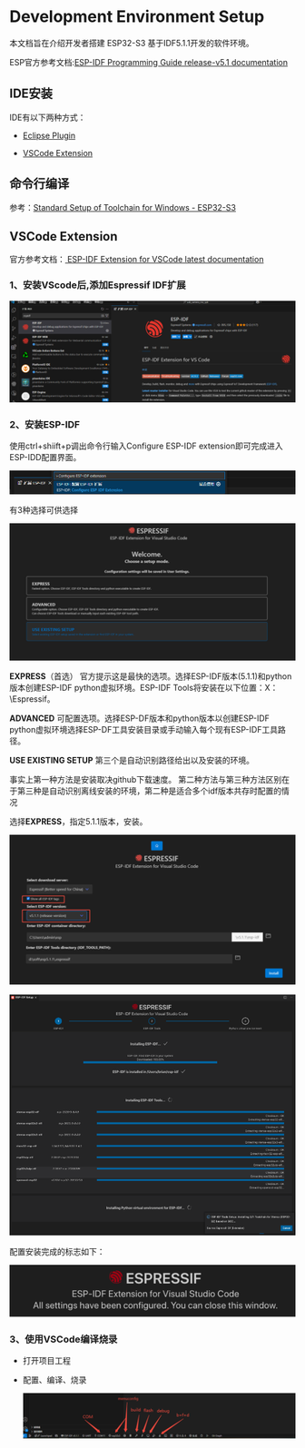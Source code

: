 # Development Environment Setup

本文档旨在介绍开发者搭建 ESP32-S3 基于IDF5.1.1开发的软件环境。

ESP官方参考文档:[ESP-IDF Programming Guide release-v5.1 documentation](https://docs.espressif.com/projects/esp-idf/en/release-v5.1/esp32s3/get-started/index.html)

## IDE安装

IDE有以下两种方式：

- [Eclipse Plugin](https://github.com/espressif/idf-eclipse-plugin/blob/master/README.md)

- [VSCode Extension](https://github.com/espressif/vscode-esp-idf-extension/blob/master/docs/tutorial/install.md)

## 命令行编译

参考：[Standard Setup of Toolchain for Windows - ESP32-S3 ](https://docs.espressif.com/projects/esp-idf/en/release-v5.1/esp32s3/get-started/windows-setup.html)

## VSCode Extension

官方参考文档：[ ESP-IDF Extension for VSCode latest documentation](https://docs.espressif.com/projects/vscode-esp-idf-extension/en/latest/installation.html)

### 1、安装VScode后,添加Espressif IDF扩展

![NE101_Setup_idf1.png](./../../../assets/NE101_Setup_idf1.png)

### 2、安装ESP-IDF

使用ctrl+shiift+p调出命令行输入Configure ESP-IDF extension即可完成进入ESP-IDD配置界面。

![NE101_Setup_idf2.png](./../../../assets/NE101_Setup_idf2.png)

有3种选择可供选择

![NE101_Setup_idf3.png](./../../../assets/NE101_Setup_idf3.png)

**EXPRESS**（首选）
官方提示这是最快的选项。选择ESP-IDF版本(5.1.1)和python版本创建ESP-IDF python虚拟环境。ESP-IDF Tools将安装在以下位置：X：\Espressif。

**ADVANCED** 可配置选项。选择ESP-DF版本和python版本以创建ESP-IDF python虚拟环境选择ESP-DF工具安装目录或手动输入每个现有ESP-IDF工具路径。

**USE EXISTING SETUP** 第三个是自动识别路径给出以及安装的环境。

事实上第一种方法是安装取决github下载速度。
第二种方法与第三种方法区别在于第三种是自动识别离线安装的环境，第二种是适合多个idf版本共存时配置的情况

选择**EXPRESS**，指定5.1.1版本，安装。

![NE101_Setup_idf4.png](./../../../assets/NE101_Setup_idf4.png)

![NE101_Setup_idf5.png](./../../../assets/NE101_Setup_idf5.png)

配置安装完成的标志如下：

![NE101_Setup_idf6.png](./../../../assets/NE101_Setup_idf6.png)

### 3、使用VSCode编译烧录

- 打开项目工程

- 配置、编译、烧录
  
  ![NE101_Setup_idf7.png](./../../../assets/NE101_Setup_idf7.png)
